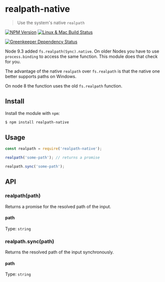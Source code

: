 # realpath-native

> Use the system's native `realpath`

[![NPM Version][npm-image]][npm-url]
[![Linux & Mac Build Status][travis-image]][travis-url]

[![Greenkeeper Dependency Status][greenkeeper-image]][greenkeeper-url]

Node 9.3 added `fs.realpath(Sync).native`. On older Nodes you have to use
`process.binding` to access the same function. This module does that check for
you.

The advantage of the native `realpath` over `fs.realpath` is that the native one
better supports paths on Windows.

On node 8 the function uses the old `fs.realpath` function.

## Install

Install the module with `npm`:

```sh
$ npm install realpath-native
```

## Usage

```js
const realpath = require('realpath-native');

realpath('some-path'); // returns a promise

realpath.sync('some-path');
```

## API

### realpath(path)

Returns a promise for the resolved path of the input.

#### path

Type: `string`

### realpath.sync(path)

Returns the resolved path of the input synchronously.

#### path

Type: `string`

[npm-url]: https://npmjs.org/package/realpath-native
[npm-image]: https://img.shields.io/npm/v/realpath-native.svg
[travis-url]: https://travis-ci.org/SimenB/realpath-native
[travis-image]: https://img.shields.io/travis/SimenB/realpath-native/master.svg
[greenkeeper-url]: https://greenkeeper.io/
[greenkeeper-image]: https://badges.greenkeeper.io/SimenB/realpath-native.svg
